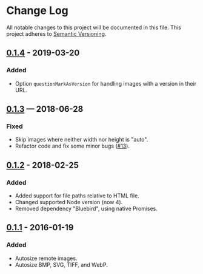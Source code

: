 # Change Log
All notable changes to this project will be documented in this file.
This project adheres to [Semantic Versioning](http://semver.org/).

## [0.1.4] - 2019-03-20
### Added
- Option `questionMarkAsVersion` for handling images with a version in their URL.

## [0.1.3] — 2018-06-28
### Fixed
- Skip images where neither width nor height is "auto".
- Refactor code and fix some minor bugs ([#13]).

## [0.1.2] - 2018-02-25
### Added
- Added support for file paths relative to HTML file.
- Changed supported Node version (now 4).
- Removed dependency "Bluebird", using native Promises.

## [0.1.1] - 2016-01-19
### Added
- Autosize remote images.
- Autosize BMP, SVG, TIFF, and WebP.


[0.1.4]: https://github.com/posthtml/posthtml-img-autosize/compare/0.1.3...0.1.4
[0.1.3]: https://github.com/posthtml/posthtml-img-autosize/compare/0.1.2...0.1.3
[0.1.2]: https://github.com/posthtml/posthtml-img-autosize/compare/0.1.1...0.1.2
[0.1.1]: https://github.com/posthtml/posthtml-img-autosize/compare/0.1.0...0.1.1

[#13]: https://github.com/posthtml/posthtml-img-autosize/pull/13

